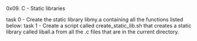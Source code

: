 0x09. C - Static libraries

task 0 - Create the static library libmy.a containing all the functions listed below:
task 1 - Create a script called create_static_lib.sh that creates a static library called liball.a from all the .c files that are in the current directory.
